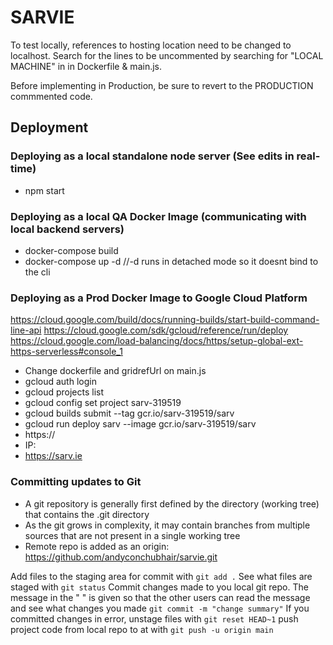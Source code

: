 # SARVIE

To test locally, references to hosting location need to be changed to localhost. Search for the lines to be uncommented by searching for "LOCAL MACHINE" in in Dockerfile & main.js. 

Before implementing in Production, be sure to revert to the PRODUCTION commmented code.

## Deployment

### Deploying as a local standalone node server (See edits in real-time)
* npm start

### Deploying as a local QA Docker Image (communicating with local backend servers)
* docker-compose build
* docker-compose up -d //-d runs in detached mode so it doesnt bind to the cli

### Deploying as a Prod Docker Image to Google Cloud Platform
https://cloud.google.com/build/docs/running-builds/start-build-command-line-api
https://cloud.google.com/sdk/gcloud/reference/run/deploy
https://cloud.google.com/load-balancing/docs/https/setup-global-ext-https-serverless#console_1
* Change dockerfile and gridrefUrl on main.js
* gcloud auth login
* gcloud projects list
* gcloud config set project sarv-319519
* gcloud builds submit --tag gcr.io/sarv-319519/sarv
* gcloud run deploy sarv --image gcr.io/sarv-319519/sarv
* https://
* IP: 
* https://sarv.ie

### Committing updates to Git
* A git repository is generally first defined by the directory (working tree) that contains the .git directory
* As the git grows in complexity, it may contain branches from multiple sources that are not present in a single working tree
* Remote repo is added as an origin: https://github.com/andyconchubhair/sarvie.git

Add files to the staging area for commit with `git add .`
See what files are staged with `git status`
Commit changes made to you local git repo. The message in the " " is given so that the other users can read the message and see what changes you made `git commit -m "change summary"`
If you committed changes in error, unstage files with `git reset HEAD~1`
push project code from local repo to <remote repo> at <branch> with `git push -u origin main`